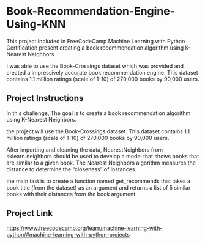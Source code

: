 # Book-Recommendation-Engine-Using-KNN

This project Included in FreeCodeCamp Machine Learning with Python Certification present creating a book recommendation algorithm using K-Nearest Neighbors

I was able to use the Book-Crossings dataset which was provided and created a impressively accurate book recommendation engine. This dataset contains 1.1 million ratings (scale of 1-10) of 270,000 books by 90,000 users.

## Project Instructions

In this challenge, The goal is to create a book recommendation algorithm using K-Nearest Neighbors.

the project will use the Book-Crossings dataset. This dataset contains 1.1 million ratings (scale of 1-10) of 270,000 books by 90,000 users.

After importing and cleaning the data,  NearestNeighbors from sklearn.neighbors should be used to develop a model that shows books that are similar to a given book. The Nearest Neighbors algorithm measures the distance to determine the “closeness” of instances.

the main tast is to create a function named get_recommends that takes a book title (from the dataset) as an argument and returns a list of 5 similar books with their distances from the book argument.

## Project Link
https://www.freecodecamp.org/learn/machine-learning-with-python/#machine-learning-with-python-projects

